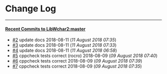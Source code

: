 
# Change Log
----------

#### [Recent Commits to LibWchar2:master](https://github.com/ClnViewer/LibWchar2/commits/master.atom)

- [#2](https://github.com/ClnViewer/LibWchar2/commit/386c8c9163301bd2801aeb820f5347ba971c4470)  	update docs 2018-08-11 (*11 August 2018 07:35*)
- [#3](https://github.com/ClnViewer/LibWchar2/commit/e3b8da56e893f4b2d97d1d5ca59c38da192fda14)  	update docs 2018-08-11 (*11 August 2018 07:33*)
- [#4](https://github.com/ClnViewer/LibWchar2/commit/bec7679bdfa4ced59d138b36463596f09e7cca04)  	update docs 2018-08-11 (*11 August 2018 06:58*)
- [#5](https://github.com/ClnViewer/LibWchar2/commit/ec0b591b77dbee5f8baedfcf21255b8cae827156)  	cppcheck tests correct (rocro) 2018-08-09 (*09 August 2018 07:40*)
- [#6](https://github.com/ClnViewer/LibWchar2/commit/ff67d9f1789d2a781277fff6a7696c3dab178dc9)  	cppcheck tests correct 2018-08-09 (*09 August 2018 07:39*)
- [#7](https://github.com/ClnViewer/LibWchar2/commit/eee5972e2c2f1df3abef2c412aeef52b92240c22)  	cppcheck tests correct 2018-08-09 (*09 August 2018 07:35*)
